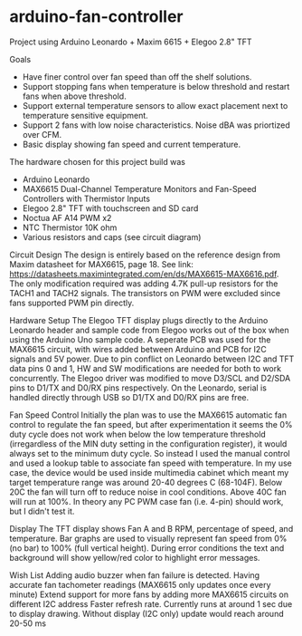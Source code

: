 # arduino-fan-controller
Project using Arduino Leonardo + Maxim 6615 + Elegoo 2.8" TFT 

Goals
* Have finer control over fan speed than off the shelf solutions.
* Support stopping fans when temperature is below threshold and restart fans when above threshold.
* Support external temperature sensors to allow exact placement next to temperature sensitive equipment.
* Support 2 fans with low noise characteristics. Noise dBA was priortized over CFM.
* Basic display showing fan speed and current temperature.

The hardware chosen for this project build was
* Arduino Leonardo
* MAX6615 Dual-Channel Temperature Monitors and Fan-Speed Controllers with Thermistor Inputs
* Elegoo 2.8" TFT with touchscreen and SD card
* Noctua AF A14 PWM x2
* NTC Thermistor 10K ohm
* Various resistors and caps (see circuit diagram)

Circuit Design
The design is entirely based on the reference design from Maxim datasheet for MAX6615, page 18. See link: https://datasheets.maximintegrated.com/en/ds/MAX6615-MAX6616.pdf. The only modification required was adding 4.7K pull-up resistors for the TACH1 and TACH2 signals. The transistors on PWM were excluded since fans supported PWM pin directly.

Hardware Setup
The Elegoo TFT display plugs directly to the Arduino Leonardo header and sample code from Elegoo works out of the box when using the Arduino Uno sample code. A seperate PCB was used for the MAX6615 circuit, with wires added between Arduino and PCB for I2C signals and 5V power. Due to pin conflict on Leonardo between I2C and TFT data pins 0 and 1, HW and SW modifications are needed for both to work concurrently. The Elegoo driver was modified to move D3/SCL and D2/SDA pins to D1/TX and D0/RX pins respectively. On the Leonardo, serial is handled directly through USB so D1/TX and D0/RX pins are free.

Fan Speed Control
Initially the plan was to use the MAX6615 automatic fan control to regulate the fan speed, but after experimentation it seems the 0% duty cycle does not work when below the low temperature threshold (irregardless of the MIN duty setting in the configuration register), it would always set to the minimum duty cycle. So instead I used the manual control and used a lookup table to associate fan speed with temperature. In my use case, the device would be used inside multimedia cabinet which meant my target temperature range was around 20-40 degrees C (68-104F). Below 20C the fan will turn off to reduce noise in cool conditions. Above 40C fan will run at 100%. In theory any PC PWM case fan (i.e. 4-pin) should work, but I didn't test it.

Display
The TFT display shows Fan A and B RPM, percentage of speed, and temperature. Bar graphs are used to visually represent fan speed from 0% (no bar) to 100% (full vertical height). During error conditions the text and background will show yellow/red color to highlight error messages.

Wish List
Adding audio buzzer when fan failure is detected.
Having accurate fan tachometer readings (MAX6615 only updates once every minute)
Extend support for more fans by adding more MAX6615 circuits on different I2C address
Faster refresh rate. Currently runs at around 1 sec due to display drawing. Without display (I2C only) update would reach around 20-50 ms
